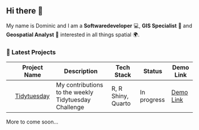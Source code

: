 ## Hi there 👋

My name is Dominic and I am a **Softwaredeveloper** :computer:, **GIS Specialist** :round_pushpin: and **Geospatial Analyst** :microscope: interested in all things spatial :earth_africa:. 

### 🚀 Latest Projects

| | **Project Name** | **Description** | **Tech Stack** | **Status** | **Demo Link** |
|-|------------------|-----------------|----------------|------------|---------------|
| |[Tidytuesday](#) | My contributions to the weekly Tidytuesday Challenge | R, R Shiny, Quarto | In progress | [Demo Link](#) |

More to come soon...
